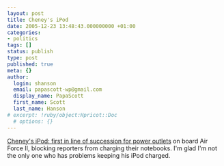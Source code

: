 ```yaml
---
layout: post
title: Cheney's iPod
date: 2005-12-23 13:48:43.000000000 +01:00
categories:
- politics
tags: []
status: publish
type: post
published: true
meta: {}
author:
  login: shanson
  email: papascott-wp@gmail.com
  display_name: PapaScott
  first_name: Scott
  last_name: Hanson
# excerpt: !ruby/object:Hpricot::Doc
  # options: {}
---
```

<p><a href="http://www.boingboing.net/2005/12/22/cheneys_ipod_first_i.html" title="Boing Boing: Cheney's iPod: first in line of succession for power outlets.">Cheney's iPod: first in line of succession for power outlets</a> on board Air Force II, blocking reporters from charging their notebooks. I'm glad I'm not the only one who has problems keeping his iPod charged.</p>
